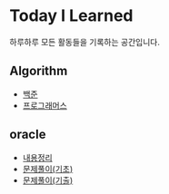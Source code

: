 # Today I Learned
하루하루 모든 활동들을 기록하는 공간입니다.

## Algorithm
- [백준](https://github.com/NanoKim/Algorithm)
- [프로그래머스](https://github.com/NanoKim/Algorithm/tree/main/%ED%94%84%EB%A1%9C%EA%B7%B8%EB%9E%98%EB%A8%B8%EC%8A%A4/unrated)

## oracle
- [내용정리](./내용정리.md)
- [문제풀이(기초)](./문제풀이(기초).md)
- [문제풀이(기출)](./문제풀이(기출).md)

<!--
## TBU
- 
-->
